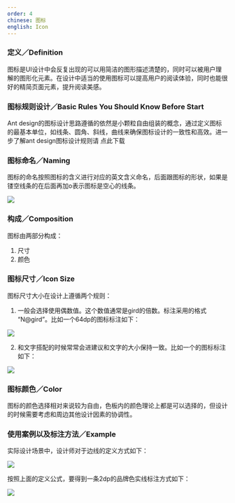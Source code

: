 ```yaml
---
order: 4
chinese: 图标
english: Icon
---
```


### 定义／Definition  

图标是UI设计中会反复出现的可以用简洁的图形描述清楚的，同时可以被用户理解的图形化元素。在设计中适当的使用图标可以提高用户的阅读体验，同时也能很好的精简页面元素，提升阅读美感。 

### 图标规则设计／Basic Rules You Should Know Before Start   

Ant design的图标设计思路遵循的依然是小颗粒自由组装的概念，通过定义图标的最基本单位，如线条、圆角、斜线，曲线来确保图标设计的一致性和高效。进一步了解ant design图标设计规则请 点此下载 

### 图标命名／Naming 

图标的命名按照图标的含义进行对应的英文含义命名，后面跟图标的形状，如果是镂空线条的在后面再加o表示图标是空心的线条。

![](https://os.alipayobjects.com/rmsportal/uXxWCLkCGoekZiP.png)  

### 构成／Composition  

图标由两部分构成：
1. 尺寸  
2. 颜色


### 图标尺寸／Icon Size  

图标尺寸大小在设计上遵循两个规则：
1. 一般会选择使用偶数值。这个数值通常是gird的倍数。标注采用的格式 “N@gird”。比如一个64dp的图标标注如下：  

  ![](https://os.alipayobjects.com/rmsportal/QSAWSqSNAUnprSE.png)

2. 和文字搭配的时候常常会进建议和文字的大小保持一致。比如一个的图标标注如下：

  ![](https://os.alipayobjects.com/rmsportal/WqYqSbmdkZdWkiP.png)

### 图标颜色／Color  

图标的颜色选择相对来说较为自由，色板内的颜色理论上都是可以选择的，但设计的时候需要考虑和周边其他设计因素的协调性。  

### 使用案例以及标注方法／Example  

实际设计场景中，设计师对于边线的定义方式如下： 

![](https://os.alipayobjects.com/rmsportal/LoVUolIqMpoTLPa.png)

按照上面的定义公式，要得到一条2dp的品牌色实线标注方式如下： 

![](https://os.alipayobjects.com/rmsportal/xqcsdGQezEwphvI.png)

